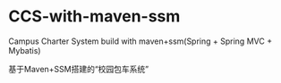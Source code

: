 # CCS-with-maven-ssm
Campus Charter System build with maven+ssm(Spring + Spring MVC + Mybatis)

基于Maven+SSM搭建的“校园包车系统”
